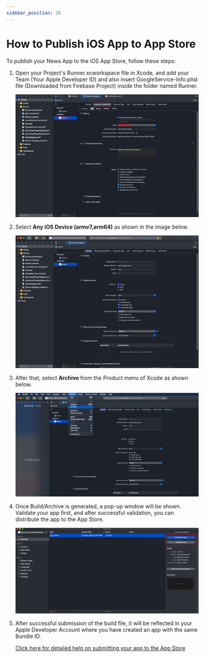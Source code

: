 ```yaml
---
sidebar_position: 26
---
```


# How to Publish iOS App to App Store

To publish your News App to the iOS App Store, follow these steps:

1. Open your Project's Runner.xcworkspace file in Xcode, and add your Team (Your Apple Developer ID) and also insert GoogleService-Info.plist file (Downloaded from Firebase Project) inside the folder named Runner.

   ![iOS App Setup](/images/app/ios1.png)

2. Select **Any iOS Device (armv7,arm64)** as shown in the image below.

   ![iOS Device Selection](/images/app/ios2.png)

3. After that, select **Archive** from the Product menu of Xcode as shown below.

   ![Archive Option](/images/app/ios3.png)

4. Once Build/Archive is generated, a pop-up window will be shown. Validate your app first, and after successful validation, you can distribute the app to the App Store.

   ![App Distribution](/images/app/ios4.png)

5. After successful submission of the build file, it will be reflected in your Apple Developer Account where you have created an app with the same Bundle ID.

   [Click here for detailed help on submitting your app to the App Store](https://codewithchris.com/submit-your-app-to-the-app-store/)
